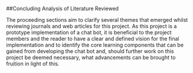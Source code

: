 ##Concluding Analysis of Literature Reviewed

The proceeding sections aim to clarify several themes that emerged whilst reviewing journals and web articles for this project. As this project is a prototype implementation of a chat bot, it is beneficial to the project members and the reader to have a clear and defined vision for the final implementation and to identify the core learning components that can be gained from developing the chat bot and, should further work on this project be deemed necessary, what advancements can be brought to fruition in light of this. 

